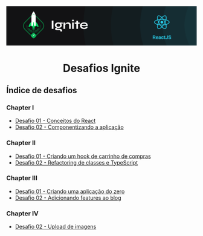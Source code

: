 <img alt="ignite-reactjs" title="ignite-reactjs" src=".github/cover-reactjs.png">

<h1 align="center">
  Desafios Ignite
</h1>

## Índice de desafios

### Chapter I

- [Desafio 01 - Conceitos do React](https://github.com/FelipeBrenner/ignite-reactjs-desafios/tree/main/chapter-I-desafio-01-conceitos-do-react)
- [Desafio 02 - Componentizando a aplicação](https://github.com/FelipeBrenner/ignite-reactjs-desafios/tree/main/chapter-I-desafio-02-componentizando-a-aplicacao)

### Chapter II

- [Desafio 01 - Criando um hook de carrinho de compras](https://github.com/FelipeBrenner/ignite-reactjs-desafios/tree/main/chapter-II-desafio-01-criando-um-hook-de-carrinho-de-compras)
- [Desafio 02 - Refactoring de classes e TypeScript](https://github.com/FelipeBrenner/ignite-reactjs-desafios/tree/main/chapter-ll-desafio-02-refactoring-classes-ts)

### Chapter III

- [Desafio 01 - Criando uma aplicação do zero](https://github.com/FelipeBrenner/ignite-reactjs-desafios/tree/main/chapter-III-desafio-01-criando-um-projeto-do-zero)
- [Desafio 02 - Adicionando features ao blog](https://github.com/FelipeBrenner/ignite-reactjs-desafios/tree/main/chapter-III-desafio-02-adicionando-features-ao-blog)

### Chapter IV

- [Desafio 02 - Upload de imagens](https://github.com/FelipeBrenner/ignite-reactjs-desafios/tree/main/chapter-IV-desafio-02-upload-de-imagens)
